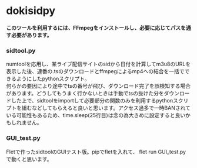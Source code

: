 # dokisidpy
__このツールを利用するには、FFmpegをインストールし、必要に応じてパスを通す必要があります。__
### sidtool.py
numtoolを応用し、某ライブ配信サイトのsidから日付を計算してm3u8のURLを表示した後、連番の.tsのダウンロードとffmpegによるmp4への結合を一括でできるようにしたpythonスクリプト。<br>
何らかの要因により途中でtsの番号が飛び、ダウンロード完了を誤検知する場合があります。どうしてもうまく行かないときは手動でtsの抜けた分をダウンロードした上で、sidtoolをimportして必要部分の関数のみを利用するpythonスクリプトを組むなどしてもらえると良いと思います。アクセス過多で一時BANされている可能性もあるため、time.sleep(25行目)は念の為大きめに設定すると良いかもしれません。
### GUI_test.py
Fletで作ったsidtoolのGUIテスト版。pipでfletを入れて、 flet run GUI_test.py で動くと思います。
